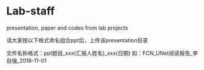 # Lab-staff
presentation, paper and codes from lab projects

请大家按以下格式命名组合ppt后，上传该presentation目录

文件名称格式：ppt题目_xxx(汇报人姓名)_xxx(日期)
如：FCN_UNet阅读报告_李自强_2018-11-01
